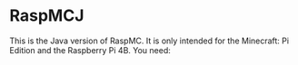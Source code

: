 # RaspMCJ
This is the Java version of RaspMC. It is only intended for the Minecraft: Pi Edition and the Raspberry Pi 4B. You need:
